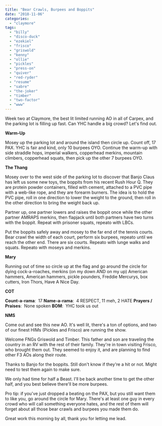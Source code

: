```yaml
---
title: "Bear Crawls, Burpees and Boppits"
date: "2018-11-06"
categories: 
  - "claymore"
tags: 
  - "billy"
  - "disco-duck"
  - "ezekiel"
  - "frisco"
  - "griswold"
  - "kenny"
  - "ollie"
  - "pickles"
  - "press-on"
  - "quiver"
  - "red-ryder"
  - "resume"
  - "sabre"
  - "the-joker"
  - "timber"
  - "two-factor"
  - "www"
---
```


Week two at Claymore, the best lit limited running AO in all of Carpex, and the parking lot is filling up fast. Can YHC handle a big crowd? Let's find out.

**Warm-Up**

Mosey up the parking lot and around the island then circle up. Count off, 17 PAX. YHC is fair and kind, only 10 burpees OYO. Continue the warm-up with side straddle hops, imperial walkers, copperhead merkins, mountain climbers, copperhead squats, then pick up the other 7 burpees OYO.

**The Thang**

Mosey over to the west side of the parking lot to discover that Banjo Claus has left us some new toys, the boppits from his recent Rush Hour Q. They are protein powder containers, filled with cement, attached to a PVC pipe with a web-like rope, and they are forearm burners. The idea is to hold the PVC pipe, roll in one direction to lower the weight to the ground, then roll in the other direction to bring the weight back up.

Partner up, one partner lowers and raises the boppit once while the other partner AMRAPS merkins, then flapjack until both partners have two turns with the boppit. Repeat with prisoner squats, repeato with LBCs.

Put the boppits safely away and mosey to the far end of the tennis courts. Bear crawl the width of each court, perform six burpees, repeato until we reach the other end. There are six courts. Repeato with lunge walks and squats. Repeato with moseys and merkins.

**Mary**

Running out of time so circle up at the flag and go around the circle for dying cock-a-roaches, merkins (on my down AND on my up) American hammers, American hammers, pickle pounders, Freddie Mercurys, box cutters, Iron Thors, Have A Nice Day.

**COT**

**Count-a-rama**:  17 **Name-a-rama**:  4 RESPECT, 11 meh, 2 HATE **Prayers / Praises**:  None spoken **BOM**:  YHC took us out

**NMS**

Come out and see this new AO. It's well lit, there's a ton of options, and two of our finest HIMs (Pickles and Frisco) are running the show.

Welcome FNGs Griswold and Timber. This father and son are traveling the country in an RV with the rest of their family. They're in town visiting Frisco, who brought them out. They seemed to enjoy it, and are planning to find other F3 AOs along their route.

Thanks to Banjo for the boppits. Still don't know if they're a hit or not. Might need to test them again to make sure.

We only had time for half a Beast. I'll be back another time to get the other half, and you best believe there'll be more burpees.

Pro tip: if you've just dropped a beating on the PAX, but you still want them to like you, go around the circle for Mary. There's at least one guy in every crowd who will call something everyone hates, and the rest of them will forget about all those bear crawls and burpees you made them do.

Great work this morning by all, thank you for letting me lead.

